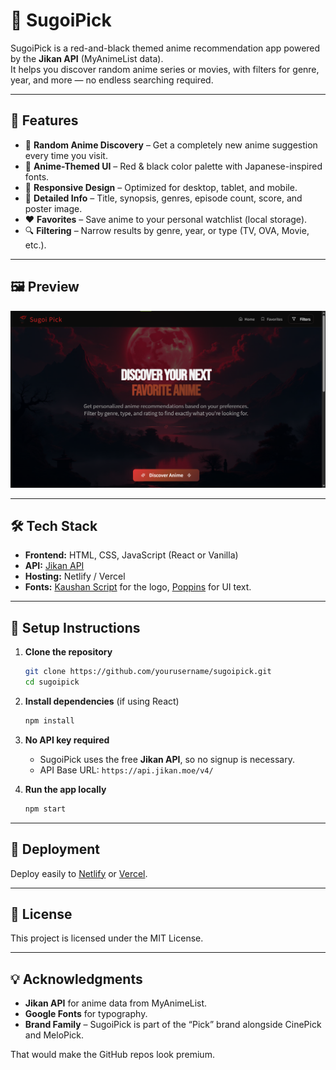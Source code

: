# 🍥 SugoiPick

SugoiPick is a red-and-black themed anime recommendation app powered by the **Jikan API** (MyAnimeList data).  
It helps you discover random anime series or movies, with filters for genre, year, and more — no endless searching required.

---

## 🌟 Features

- 🎯 **Random Anime Discovery** – Get a completely new anime suggestion every time you visit.
- 🎨 **Anime-Themed UI** – Red & black color palette with Japanese-inspired fonts.
- 📱 **Responsive Design** – Optimized for desktop, tablet, and mobile.
- 📄 **Detailed Info** – Title, synopsis, genres, episode count, score, and poster image.
- ❤️ **Favorites** – Save anime to your personal watchlist (local storage).
- 🔍 **Filtering** – Narrow results by genre, year, or type (TV, OVA, Movie, etc.).

---

## 🖼 Preview
![SugoiPick Screenshot](./sugoipick.png)

---

## 🛠 Tech Stack

- **Frontend:** HTML, CSS, JavaScript (React or Vanilla)
- **API:** [Jikan API](https://jikan.moe/)
- **Hosting:** Netlify / Vercel
- **Fonts:** [Kaushan Script](https://fonts.google.com/specimen/Kaushan+Script) for the logo, [Poppins](https://fonts.google.com/specimen/Poppins) for UI text.

---

## 🔑 Setup Instructions

1. **Clone the repository**
   ```bash
   git clone https://github.com/yourusername/sugoipick.git
   cd sugoipick
   ````

2. **Install dependencies** (if using React)

   ```bash
   npm install
   ```

3. **No API key required**

   * SugoiPick uses the free **Jikan API**, so no signup is necessary.
   * API Base URL: `https://api.jikan.moe/v4/`

4. **Run the app locally**

   ```bash
   npm start
   ```

---

## 🚀 Deployment

Deploy easily to [Netlify](https://www.netlify.com/) or [Vercel](https://vercel.com/).

---

## 📜 License

This project is licensed under the MIT License.

---

## 💡 Acknowledgments

* **Jikan API** for anime data from MyAnimeList.
* **Google Fonts** for typography.
* **Brand Family** – SugoiPick is part of the “Pick” brand alongside CinePick and MeloPick.

That would make the GitHub repos look premium.
```
